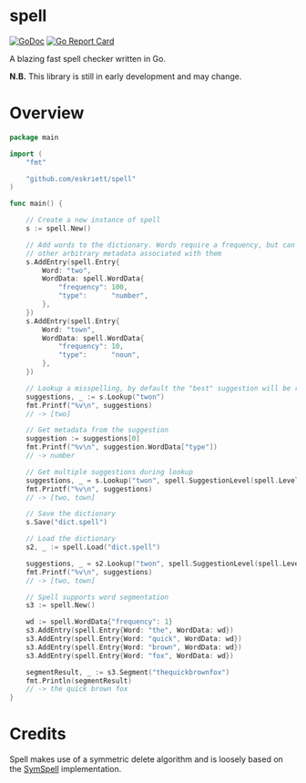 # spell

[![GoDoc](https://godoc.org/github.com/eskriett/spell?status.svg)](https://godoc.org/github.com/eskriett/spell) 
[![Go Report Card](https://goreportcard.com/badge/github.com/eskriett/spell)](https://goreportcard.com/report/github.com/eskriett/spell)

A blazing fast spell checker written in Go.

__N.B.__ This library is still in early development and may change.

# Overview

```go
package main

import (
	"fmt"

	"github.com/eskriett/spell"
)

func main() {

	// Create a new instance of spell
	s := spell.New()

	// Add words to the dictionary. Words require a frequency, but can have
	// other arbitrary metadata associated with them
	s.AddEntry(spell.Entry{
		Word: "two",
		WordData: spell.WordData{
			"frequency": 100,
			"type":      "number",
		},
	})
	s.AddEntry(spell.Entry{
		Word: "town",
		WordData: spell.WordData{
			"frequency": 10,
			"type":      "noun",
		},
	})

	// Lookup a misspelling, by default the "best" suggestion will be returned
	suggestions, _ := s.Lookup("twon")
	fmt.Printf("%v\n", suggestions)
	// -> [two]

	// Get metadata from the suggestion
	suggestion := suggestions[0]
	fmt.Printf("%v\n", suggestion.WordData["type"])
	// -> number

	// Get multiple suggestions during lookup
	suggestions, _ = s.Lookup("twon", spell.SuggestionLevel(spell.LevelAll))
	fmt.Printf("%v\n", suggestions)
	// -> [two, town]

	// Save the dictionary
	s.Save("dict.spell")

	// Load the dictionary
	s2, _ := spell.Load("dict.spell")

	suggestions, _ = s2.Lookup("twon", spell.SuggestionLevel(spell.LevelAll))
	fmt.Printf("%v\n", suggestions)
	// -> [two, town]

	// Spell supports word segmentation
	s3 := spell.New()

	wd := spell.WordData{"frequency": 1}
	s3.AddEntry(spell.Entry{Word: "the", WordData: wd})
	s3.AddEntry(spell.Entry{Word: "quick", WordData: wd})
	s3.AddEntry(spell.Entry{Word: "brown", WordData: wd})
	s3.AddEntry(spell.Entry{Word: "fox", WordData: wd})

	segmentResult, _ := s3.Segment("thequickbrownfox")
	fmt.Println(segmentResult)
	// -> the quick brown fox
}
```

# Credits

Spell makes use of a symmetric delete algorithm and is loosely based on the
[SymSpell](https://github.com/wolfgarbe/SymSpell) implementation.
